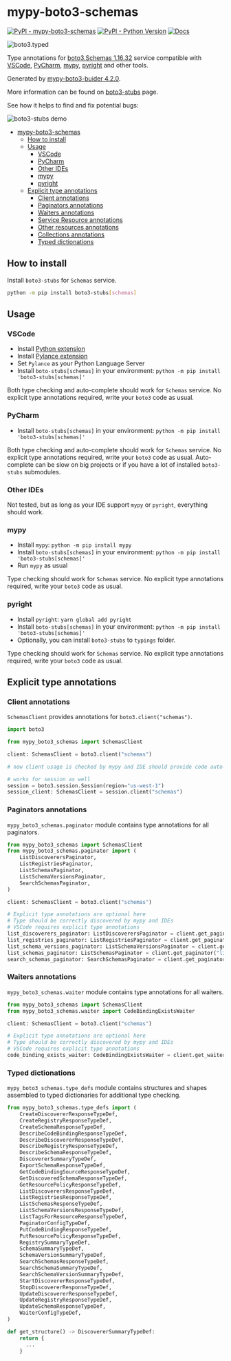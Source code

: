 # mypy-boto3-schemas

[![PyPI - mypy-boto3-schemas](https://img.shields.io/pypi/v/mypy-boto3-schemas.svg?color=blue)](https://pypi.org/project/mypy-boto3-schemas)
[![PyPI - Python Version](https://img.shields.io/pypi/pyversions/mypy-boto3-schemas.svg?color=blue)](https://pypi.org/project/mypy-boto3-schemas)
[![Docs](https://img.shields.io/readthedocs/mypy-boto3-builder.svg?color=blue)](https://mypy-boto3-builder.readthedocs.io/)

![boto3.typed](https://github.com/vemel/mypy_boto3_builder/raw/master/logo.png)

Type annotations for
[boto3.Schemas 1.16.32](https://boto3.amazonaws.com/v1/documentation/api/1.16.32/reference/services/schemas.html#Schemas) service
compatible with
[VSCode](https://code.visualstudio.com/),
[PyCharm](https://www.jetbrains.com/pycharm/),
[mypy](https://github.com/python/mypy),
[pyright](https://github.com/microsoft/pyright)
and other tools.

Generated by [mypy-boto3-buider 4.2.0](https://github.com/vemel/mypy_boto3_builder).

More information can be found on [boto3-stubs](https://pypi.org/project/boto3-stubs/) page.

See how it helps to find and fix potential bugs:

![boto3-stubs demo](https://github.com/vemel/mypy_boto3_builder/raw/master/demo.gif)

- [mypy-boto3-schemas](#mypy-boto3-schemas)
  - [How to install](#how-to-install)
  - [Usage](#usage)
    - [VSCode](#vscode)
    - [PyCharm](#pycharm)
    - [Other IDEs](#other-ides)
    - [mypy](#mypy)
    - [pyright](#pyright)
  - [Explicit type annotations](#explicit-type-annotations)
    - [Client annotations](#client-annotations)
    - [Paginators annotations](#paginators-annotations)
    - [Waiters annotations](#waiters-annotations)
    - [Service Resource annotations](#service-resource-annotations)
    - [Other resources annotations](#other-resources-annotations)
    - [Collections annotations](#collections-annotations)
    - [Typed dictionations](#typed-dictionations)

## How to install

Install `boto3-stubs` for `Schemas` service.

```bash
python -m pip install boto3-stubs[schemas]
```

## Usage

### VSCode

- Install [Python extension](https://marketplace.visualstudio.com/items?itemName=ms-python.python)
- Install [Pylance extension](https://marketplace.visualstudio.com/items?itemName=ms-python.vscode-pylance)
- Set `Pylance` as your Python Language Server
- Install `boto-stubs[schemas]` in your environment: `python -m pip install 'boto3-stubs[schemas]'`

Both type checking and auto-complete should work for `Schemas` service.
No explicit type annotations required, write your `boto3` code as usual.

### PyCharm

- Install `boto-stubs[schemas]` in your environment: `python -m pip install 'boto3-stubs[schemas]'`

Both type checking and auto-complete should work for `Schemas` service.
No explicit type annotations required, write your `boto3` code as usual.
Auto-complete can be slow on big projects or if you have a lot of installed `boto3-stubs` submodules.

### Other IDEs

Not tested, but as long as your IDE support `mypy` or `pyright`, everything should work.

### mypy

- Install `mypy`: `python -m pip install mypy`
- Install `boto-stubs[schemas]` in your environment: `python -m pip install 'boto3-stubs[schemas]'`
- Run `mypy` as usual

Type checking should work for `Schemas` service.
No explicit type annotations required, write your `boto3` code as usual.

### pyright

- Install `pyright`: `yarn global add pyright`
- Install `boto-stubs[schemas]` in your environment: `python -m pip install 'boto3-stubs[schemas]'`
- Optionally, you can install `boto3-stubs` to `typings` folder.

Type checking should work for `Schemas` service.
No explicit type annotations required, write your `boto3` code as usual.

## Explicit type annotations

### Client annotations

`SchemasClient` provides annotations for `boto3.client("schemas")`.

```python
import boto3

from mypy_boto3_schemas import SchemasClient

client: SchemasClient = boto3.client("schemas")

# now client usage is checked by mypy and IDE should provide code auto-complete

# works for session as well
session = boto3.session.Session(region="us-west-1")
session_client: SchemasClient = session.client("schemas")
```

### Paginators annotations

`mypy_boto3_schemas.paginator` module contains type annotations for all paginators.

```python
from mypy_boto3_schemas import SchemasClient
from mypy_boto3_schemas.paginator import (
    ListDiscoverersPaginator,
    ListRegistriesPaginator,
    ListSchemasPaginator,
    ListSchemaVersionsPaginator,
    SearchSchemasPaginator,
)

client: SchemasClient = boto3.client("schemas")

# Explicit type annotations are optional here
# Type should be correctly discovered by mypy and IDEs
# VSCode requires explicit type annotations
list_discoverers_paginator: ListDiscoverersPaginator = client.get_paginator("list_discoverers")
list_registries_paginator: ListRegistriesPaginator = client.get_paginator("list_registries")
list_schema_versions_paginator: ListSchemaVersionsPaginator = client.get_paginator("list_schema_versions")
list_schemas_paginator: ListSchemasPaginator = client.get_paginator("list_schemas")
search_schemas_paginator: SearchSchemasPaginator = client.get_paginator("search_schemas")
```


### Waiters annotations

`mypy_boto3_schemas.waiter` module contains type annotations for all waiters.

```python
from mypy_boto3_schemas import SchemasClient
from mypy_boto3_schemas.waiter import CodeBindingExistsWaiter

client: SchemasClient = boto3.client("schemas")

# Explicit type annotations are optional here
# Type should be correctly discovered by mypy and IDEs
# VSCode requires explicit type annotations
code_binding_exists_waiter: CodeBindingExistsWaiter = client.get_waiter("code_binding_exists")
```





### Typed dictionations

`mypy_boto3_schemas.type_defs` module contains structures and shapes assembled
to typed dictionaries for additional type checking.

```python
from mypy_boto3_schemas.type_defs import (
    CreateDiscovererResponseTypeDef,
    CreateRegistryResponseTypeDef,
    CreateSchemaResponseTypeDef,
    DescribeCodeBindingResponseTypeDef,
    DescribeDiscovererResponseTypeDef,
    DescribeRegistryResponseTypeDef,
    DescribeSchemaResponseTypeDef,
    DiscovererSummaryTypeDef,
    ExportSchemaResponseTypeDef,
    GetCodeBindingSourceResponseTypeDef,
    GetDiscoveredSchemaResponseTypeDef,
    GetResourcePolicyResponseTypeDef,
    ListDiscoverersResponseTypeDef,
    ListRegistriesResponseTypeDef,
    ListSchemasResponseTypeDef,
    ListSchemaVersionsResponseTypeDef,
    ListTagsForResourceResponseTypeDef,
    PaginatorConfigTypeDef,
    PutCodeBindingResponseTypeDef,
    PutResourcePolicyResponseTypeDef,
    RegistrySummaryTypeDef,
    SchemaSummaryTypeDef,
    SchemaVersionSummaryTypeDef,
    SearchSchemasResponseTypeDef,
    SearchSchemaSummaryTypeDef,
    SearchSchemaVersionSummaryTypeDef,
    StartDiscovererResponseTypeDef,
    StopDiscovererResponseTypeDef,
    UpdateDiscovererResponseTypeDef,
    UpdateRegistryResponseTypeDef,
    UpdateSchemaResponseTypeDef,
    WaiterConfigTypeDef,
)

def get_structure() -> DiscovererSummaryTypeDef:
    return {
      ...
    }
```
